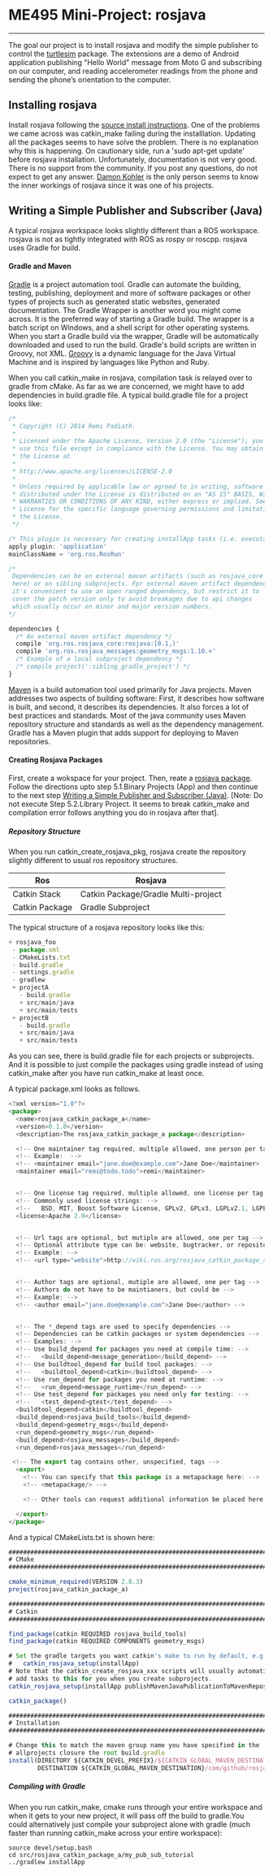 
# ME495 Mini-Project: rosjava
----------------------------

The goal our project is to install rosjava and modify the simple publisher to control the [turtlesim](http://wiki.ros.org/turtlesim) package. The extensions are a demo of Android application publishing "Hello World" message from Moto G and subscribing on our computer, and reading accelerometer readings from the phone and sending the phone’s orientation to the computer.

## Installing rosjava

Install rosjava following the [source install instructions](http://wiki.ros.org/rosjava/Tutorials/indigo/Installation). One of the problems we came across was catkin_make failing during the installlation. Updating all the packages seems to have solve the problem. There is no explanation why this is happening. On cautionary side, run a 'sudo apt-get update' before rosjava installation. Unfortunately, documentation is not very good. There is no support from the community. If you post any questions, do not expect to get any answer. [Damon Kohler](http://www.damonkohler.com/) is the only person seems to know the inner workings of rosjava since it was one of his projects. 

## Writing a Simple Publisher and Subscriber (Java)

A typical rosjava workspace looks slightly different than a ROS workspace. rosjava is not as tightly integrated with ROS as rospy or roscpp. rosjava uses Gradle for build.

#### Gradle and Maven

[Gradle](http://www.gradle.org/) is a project automation tool. Gradle can automate the building, testing, publishing, deployment and more of software packages or other types of projects such as generated static websites, generated documentation. The Gradle Wrapper is another word you might come across. It is the preferred way of starting a Gradle build. The wrapper is a batch script on Windows, and a shell script for other operating systems. When you start a Gradle build via the wrapper, Gradle will be automatically downloaded and used to run the build. Gradle's build scripts are written in Groovy, not XML. [Groovy](http://groovy.codehaus.org/) is a dynamic language for the Java Virtual Machine and is inspired by languages like Python and Ruby. 

When you call catkin_make in rosjava, compilation task is relayed over to gradle from cMake. As far as we are concerned, we might have to add dependencies in build.gradle file. A typical build.gradle file for a project looks like:

```javascript
/*
 * Copyright (C) 2014 Remi Padiath.
 *
 * Licensed under the Apache License, Version 2.0 (the "License"); you may not
 * use this file except in compliance with the License. You may obtain a copy of
 * the License at
 *
 * http://www.apache.org/licenses/LICENSE-2.0
 *
 * Unless required by applicable law or agreed to in writing, software
 * distributed under the License is distributed on an "AS IS" BASIS, WITHOUT
 * WARRANTIES OR CONDITIONS OF ANY KIND, either express or implied. See the
 * License for the specific language governing permissions and limitations under
 * the License.
 */

/* This plugin is necessary for creating installApp tasks (i.e. executables) */
apply plugin: 'application'
mainClassName = 'org.ros.RosRun'

/* 
 Dependencies can be on external maven artifacts (such as rosjava_core
 here) or on sibling subprojects. Fpr external maven artifact dependencies
 it's convenient to use an open ranged dependency, but restrict it to
 cover the patch version only to avoid breakages due to api changes
 which usually occur on minor and major version numbers.
*/

dependencies {
  /* An external maven artifact dependency */
  compile 'org.ros.rosjava_core:rosjava:[0.1,)'
  compile 'org.ros.rosjava_messages:geometry_msgs:1.10.+'
  /* Example of a local subproject dependency */ 
  /* compile project(':sibling_gradle_project') */
}
```

[Maven](http://maven.apache.org/) is a build automation tool used primarily for Java projects. Maven addresses two aspects of building software: First, it describes how software is built, and second, it describes its dependencies. It also forces a lot of best practices and standards. Most of the java community uses Maven repository structure and standards as well as the dependency management. Gradle has a Maven plugin that adds support for deploying to Maven repositories. 


#### Creating Rosjava Packages

First, create a wokspace for your project. Then, reate a [rosjava package](http://wiki.ros.org/rosjava_build_tools/Tutorials/hydro/Creating%20Rosjava%20Packages). Follow the directions upto step 5.1.Binary Projects (App) and then continue to the next step [Writing a Simple Publisher and Subscriber (Java)](http://wiki.ros.org/rosjava_build_tools/Tutorials/hydro/WritingPublisherSubscriber%28Java%29). [Note: Do not execute Step 5.2.Library Project. It seems to break catkin_make and compilation error follows anything you do in rosjava after that].

##### Repository Structure

When you run catkin_create_rosjava_pkg, rosjava create the repository slightly different to usual ros repository structures.


**Ros** | **Rosjava**
------------ | -------------
Catkin Stack | Catkin Package/Gradle Multi-project
Catkin Package | Gradle Subproject

The typical structure of a rosjava repository looks like this:

```javascript
+ rosjava_foo
 - package.xml
 - CMakeLists.txt
 - build.gradle
 - settings.gradle
 - gradlew
 + projectA
   - build.gradle
   + src/main/java
   + src/main/tests 
 + projectB
   - build.gradle
   + src/main/java
   + src/main/tests 
   ```
As you can see, there is build.gradle file for each projects or subprojects. And it is possible to just compile the packages using gradle instead of using catkin_make after you have run catkin_make at least once. 

A typical package.xml looks as follows. 

```javascript
<?xml version="1.0"?>
<package>
  <name>rosjava_catkin_package_a</name>
  <version>0.1.0</version>
  <description>The rosjava_catkin_package_a package</description>

  <!-- One maintainer tag required, multiple allowed, one person per tag --> 
  <!-- Example:  -->
  <!-- <maintainer email="jane.doe@example.com">Jane Doe</maintainer> -->
  <maintainer email="remi@todo.todo">remi</maintainer>


  <!-- One license tag required, multiple allowed, one license per tag -->
  <!-- Commonly used license strings: -->
  <!--   BSD, MIT, Boost Software License, GPLv2, GPLv3, LGPLv2.1, LGPLv3 -->
  <license>Apache 2.0</license>


  <!-- Url tags are optional, but mutiple are allowed, one per tag -->
  <!-- Optional attribute type can be: website, bugtracker, or repository -->
  <!-- Example: -->
  <!-- <url type="website">http://wiki.ros.org/rosjava_catkin_package_a</url> -->


  <!-- Author tags are optional, mutiple are allowed, one per tag -->
  <!-- Authors do not have to be maintianers, but could be -->
  <!-- Example: -->
  <!-- <author email="jane.doe@example.com">Jane Doe</author> -->


  <!-- The *_depend tags are used to specify dependencies -->
  <!-- Dependencies can be catkin packages or system dependencies -->
  <!-- Examples: -->
  <!-- Use build_depend for packages you need at compile time: -->
  <!--   <build_depend>message_generation</build_depend> -->
  <!-- Use buildtool_depend for build tool packages: -->
  <!--   <buildtool_depend>catkin</buildtool_depend> -->
  <!-- Use run_depend for packages you need at runtime: -->
  <!--   <run_depend>message_runtime</run_depend> -->
  <!-- Use test_depend for packages you need only for testing: -->
  <!--   <test_depend>gtest</test_depend> -->
  <buildtool_depend>catkin</buildtool_depend>
  <build_depend>rosjava_build_tools</build_depend>
  <build_depend>geometry_msgs</build_depend>
  <run_depend>geometry_msgs</run_depend> 
  <build_depend>rosjava_messages</build_depend>
  <run_depend>rosjava_messages</run_depend>

 <!-- The export tag contains other, unspecified, tags -->
  <export>
    <!-- You can specify that this package is a metapackage here: -->
    <!-- <metapackage/> -->

    <!-- Other tools can request additional information be placed here -->

  </export>
</package>
```
And a typical CMakeLists.txt is shown here:

```javascript
##############################################################################
# CMake
##############################################################################

cmake_minimum_required(VERSION 2.8.3)
project(rosjava_catkin_package_a)

##############################################################################
# Catkin
##############################################################################

find_package(catkin REQUIRED rosjava_build_tools)
find_package(catkin REQUIRED COMPONENTS geometry_msgs)

# Set the gradle targets you want catkin's make to run by default, e.g.
#   catkin_rosjava_setup(installApp)
# Note that the catkin_create_rosjava_xxx scripts will usually automatically
# add tasks to this for you when you create subprojects.
catkin_rosjava_setup(installApp publishMavenJavaPublicationToMavenRepository)

catkin_package()

##############################################################################
# Installation
##############################################################################

# Change this to match the maven group name you have specified in the 
# allprojects closure the root build.gradle
install(DIRECTORY ${CATKIN_DEVEL_PREFIX}/${CATKIN_GLOBAL_MAVEN_DESTINATION}/com/github/rosjava/${PROJECT_NAME}/ 
        DESTINATION ${CATKIN_GLOBAL_MAVEN_DESTINATION}/com/github/rosjava/${PROJECT_NAME})
```

##### Compiling with Gradle

When you run catkin_make, cmake runs through your entire workspace and when it gets to your new project, it will pass off the build to gradle.You could alternatively just compile your subproject alone with gradle (much faster than running catkin_make across your entire workspace):

```javascrpit
source devel/setup.bash
cd src/rosjava_catkin_package_a/my_pub_sub_tutorial
../gradlew installApp
```

